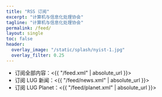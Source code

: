 ```yaml
---
title: "RSS 订阅"
excerpt: "计算机与信息化处理协会"
tagline: "计算机与信息化处理协会"
permalink: /feed/
layout: single
toc: false
header:
  overlay_image: "/static/splash/nyist-1.jpg"
  overlay_filter: 0.25
---
```


- 订阅全部内容：<{{ "/feed.xml" | absolute_url }}>
- 订阅 LUG 新闻：<{{ "/feed/news.xml" | absolute_url }}>
- 订阅 LUG Planet：<{{ "/feed/planet.xml" | absolute_url }}>
